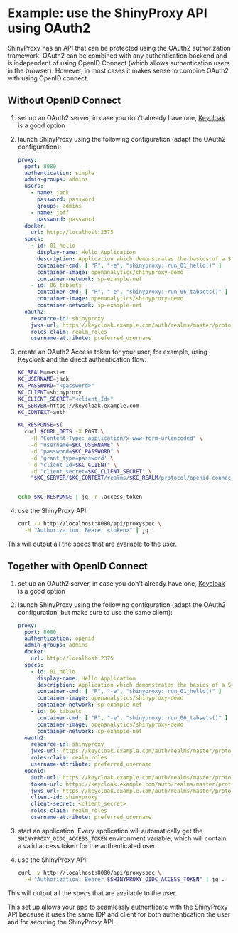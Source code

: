 # Example: use the ShinyProxy API using OAuth2

ShinyProxy has an API that can be protected using the OAuth2 authorization
framework. OAuth2 can be combined with any authentication backend and is
independent of using OpenID Connect (which allows authentication users in the
browser). However, in most cases it makes sense to combine OAuth2 with using
OpenID connect.

## Without OpenID Connect

1. set up an OAuth2 server, in case you don't already have
   one, [Keycloak](https://keycloak.org) is a good option
2. launch ShinyProxy using the following configuration (adapt the OAuth2
   configuration):

      ```yaml
      proxy:
        port: 8080
        authentication: simple
        admin-groups: admins
        users:
          - name: jack
            password: password
            groups: admins
          - name: jeff
            password: password
        docker:
          url: http://localhost:2375
        specs:
          - id: 01_hello
            display-name: Hello Application
            description: Application which demonstrates the basics of a Shiny app
            container-cmd: [ "R", "-e", "shinyproxy::run_01_hello()" ]
            container-image: openanalytics/shinyproxy-demo
            container-network: sp-example-net
          - id: 06_tabsets
            container-cmd: [ "R", "-e", "shinyproxy::run_06_tabsets()" ]
            container-image: openanalytics/shinyproxy-demo
            container-network: sp-example-net
        oauth2:
          resource-id: shinyproxy
          jwks-url: https://keycloak.example.com/auth/realms/master/protocol/openid-connect/certs
          roles-claim: realm_roles
          username-attribute: preferred_username
      ```

3. create an OAuth2 Access token for your user, for example, using Keycloak and
   the direct authentication flow:

    ```bash
    KC_REALM=master
    KC_USERNAME=jack
    KC_PASSWORD="<password>"
    KC_CLIENT=shinyproxy
    KC_CLIENT_SECRET="<client_Id>"
    KC_SERVER=https://keycloak.example.com
    KC_CONTEXT=auth

    KC_RESPONSE=$(
      curl $CURL_OPTS -X POST \
        -H "Content-Type: application/x-www-form-urlencoded" \
        -d "username=$KC_USERNAME" \
        -d "password=$KC_PASSWORD" \
        -d 'grant_type=password' \
        -d "client_id=$KC_CLIENT" \
        -d "client_secret=$KC_CLIENT_SECRET" \
        "$KC_SERVER/$KC_CONTEXT/realms/$KC_REALM/protocol/openid-connect/token" | jq .


    echo $KC_RESPONSE | jq -r .access_token
    ```

4. use the ShinyProxy API:

    ```bash
    curl -v http://localhost:8080/api/proxyspec \
      -H "Authorization: Bearer <token>" | jq .
    ```

This will output all the specs that are available to the user.

## Together with OpenID Connect

1. set up an OAuth2 server, in case you don't already have
   one, [Keycloak](https://keycloak.org) is a good option
2. launch ShinyProxy using the following configuration (adapt the OAuth2
   configuration, but make sure to use the same client):

      ```yaml
      proxy:
        port: 8080
        authentication: openid
        admin-groups: admins
        docker:
          url: http://localhost:2375
        specs:
          - id: 01_hello
            display-name: Hello Application
            description: Application which demonstrates the basics of a Shiny app
            container-cmd: [ "R", "-e", "shinyproxy::run_01_hello()" ]
            container-image: openanalytics/shinyproxy-demo
            container-network: sp-example-net
          - id: 06_tabsets
            container-cmd: [ "R", "-e", "shinyproxy::run_06_tabsets()" ]
            container-image: openanalytics/shinyproxy-demo
            container-network: sp-example-net
        oauth2:
          resource-id: shinyproxy
          jwks-url: https://keycloak.example.com/auth/realms/master/protocol/openid-connect/certs
          roles-claim: realm_roles
          username-attribute: preferred_username
        openid:
          auth-url: https://keycloak.example.com/auth/realms/master/protocol/openid-connect/auth
          token-url: https://keycloak.example.com/auth/realms/master/protocol/openid-connect/token
          jwks-url: https://keycloak.example.com/auth/realms/master/protocol/openid-connect/certs
          client-id: shinyproxy
          client-secret: <client_secret>
          roles-claim: realm_roles
          username-attribute: preferred_username
      ```

3. start an application. Every application will automatically get
   the `SHINYPROXY_OIDC_ACCESS_TOKEN` environment variable, which will contain a
   valid access token for the authenticated user.
4. use the ShinyProxy API:

    ```bash
    curl -v http://localhost:8080/api/proxyspec \
      -H "Authorization: Bearer $SHINYPROXY_OIDC_ACCESS_TOKEN" | jq .
    ```

This will output all the specs that are available to the user.

This set up allows your app to seamlessly authenticate with the ShinyProxy API
because it uses the same IDP and client for both authentication the user and for
securing the ShinyProxy API.
